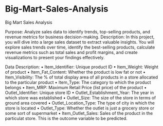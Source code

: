 # Big-Mart-Sales-Analysis

Big Mart Sales Analysis

Purpose: Analyze sales data to identify trends, top-selling products, and revenue metrics for business decision-making. Description: In this project, you will dive into a large sales dataset to extract valuable insights. You will explore sales trends over time, identify the best-selling products, calculate revenue metrics such as total sales and profit margins, and create visualizations to present your findings effectively.

Data Description: • Item_Identifier: Unique product ID • Item_Weight: Weight of product • Item_Fat_Content: Whether the product is low fat or not • Item_Visibility: The % of total display area of all products in a store allocated to the particular product • Item_Type: The category to which the product belongs • Item_MRP: Maximum Retail Price (list price) of the product • Outlet_Identifier: Unique store ID • Outlet_Establishment_Year: The year in which store was established • Outlet_Size: The size of the store in terms of ground area covered • Outlet_Location_Type: The type of city in which the store is located • Outlet_Type: Whether the outlet is just a grocery store or some sort of supermarket • Item_Outlet_Sales: Sales of the product in the particulat store. This is the outcome variable to be predicted.
